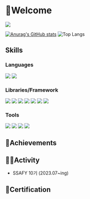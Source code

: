 # 👋Welcome
<a href="https://hits.seeyoufarm.com"><img src="https://hits.seeyoufarm.com/api/count/incr/badge.svg?url=https%3A%2F%2Fgithub.com%2FStarbow-Break%2F&count_bg=%23D39DFF&title_bg=%23555555&icon=micro-dot-blog.svg&icon_color=%23E7E7E7&title=hits&edge_flat=false"/></a>

[![Anurag's GitHub stats](https://github-readme-stats.vercel.app/api?username=jiyeonnnny&show_icons=true&theme=nightowl)](https://github.com/anuraghazra/github-readme-stats)
![Top Langs](https://github-readme-stats.vercel.app/api/top-langs/?username=jiyeonnnny&layout=compact&theme=onedark&langs_count=4)

## Skills  ##
### Languages ###
<img src="https://img.shields.io/badge/Python-3776AB?style=flat-square&logo=Python&logoColor=white"/> 
<img src="https://img.shields.io/badge/JavaScript-F7DF1E?style=flat-square&logo=javascript&logoColor=black"/> 

### Libraries/Framework ###
<img src="https://img.shields.io/badge/Jetpack Compose-4285F4?style=flat-square&logo=jetpackcompose&logoColor=white"/> 
<img src="https://img.shields.io/badge/Kotlin Coroutines-7F52FF?style=flat-square&logo=kotlin&logoColor=white"/> 
<img src="https://img.shields.io/badge/Retrofit-3DDC84?style=flat-square&logo=Square&logoColor=white"/> 

<img src="https://img.shields.io/badge/Glide-24A47F?style=flat-square&logo=&logoColor=white"/> 
<img src="https://img.shields.io/badge/Django-092E20?style=flat-square&logo=Django&logoColor=white"/>
<img src="https://img.shields.io/badge/SQLite-003B57?style=flat-square&logo=SQLite&logoColor=white"/>  
<img src="https://img.shields.io/badge/Bootstrap-7952B3?style=flat-square&logo=Bootstrap&logoColor=white"/>

### Tools ###
<img src="https://img.shields.io/badge/Android Studio-3DDC84?style=flat-square&logo=androidstudio&logoColor=white"/> <img src="https://img.shields.io/badge/Visual Studio Code-007ACC?style=flat-square&logo=visualstudiocode&logoColor=white"/> <img src="https://img.shields.io/badge/Git-F05032?style=flat-square&logo=git&logoColor=white"/> <img src="https://img.shields.io/badge/GitHub-181717?style=flat-square&logo=github&logoColor=white"/>

## 🥇Achievements ##

## 👨‍💻Activity ##
- SSAFY 10기 (2023.07~ing)

## 📜Certification ##
